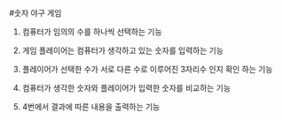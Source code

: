 #숫자 야구 게임

1. 컴퓨터가 임의의 수를 하나씩 선택하는 기능 
 
2. 게임 플레이어는 컴퓨터가 생각하고 있는 숫자를 입력하는 기능

3. 플레이어가 선택한 수가 서로 다른 수로 이루어진 3자리수 인지 확인 하는 기능

4. 컴퓨터가 생각한 숫자와 플레이어가 입력한 숫자를 비교하는 기능

5. 4번에서 결과에 따른 내용을 출력하는 기능